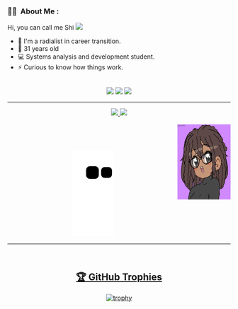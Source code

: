 ### :woman_technologist: &nbsp;About Me :

Hi, you can call me Shi <img src="https://media.giphy.com/media/WUlplcMpOCEmTGBtBW/giphy.gif" width="30">

- 🔭 I'm a radialist in career transition.
- 🎉 31 years old
- 💻 Systems analysis and development student.
- ⚡ Curious to know how things work.

<div align="center"><br> 
  <a href="https://instagram.com/shirleneteles" target="_blank"><img src="https://img.shields.io/badge/-Instagram-%23E4405F?style=for-the-badge&logo=instagram&logoColor=white" target="_blank"></a>
  <a href = "mailto:shiteles@gmail.com"><img src="https://img.shields.io/badge/-Gmail-%23333?style=for-the-badge&logo=gmail&logoColor=white" target="_blank"></a>
  <a href="https://www.linkedin.com/in/shirleneteles/" target="_blank"><img src="https://img.shields.io/badge/-LinkedIn-%230077B5?style=for-the-badge&logo=linkedin&logoColor=white" target="_blank"></a> 
  
---

<div align="center">
  <a href="https://github.com/shiteles">
  <img height="180em" src="https://github-readme-stats.vercel.app/api?username=shiteles&show_icons=true&theme=monokai&include_all_commits=true&count_private=true"/>
  <img height="180em" src="https://github-readme-stats.vercel.app/api/top-langs/?username=shiteles&layout=compact&langs_count=7&theme=monokai"/>
</div>
<div style="display: inline_block"><br>      
  <img align="right" width="120" height="170" src="https://github.com/shiteles/shiteles/blob/main/.github/workflows/gifshi.png?raw=true">
</div>

##

 
 
 <div align="center"><br> 
 
  ![Snake animation](https://github.com/shiteles/shiteles/blob/output/github-contribution-grid-snake.svg)
  
 </div>
 
  ---
 
<div align="center"><br> 

  ## 🏆 GitHub Trophies
[![trophy](https://github-profile-trophy.vercel.app/?username=shiteles&theme=discord)](https://github.com/ryo-ma/github-profile-trophy)

</div>

</div>
